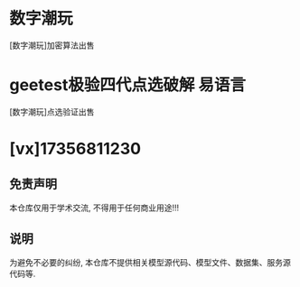 # 数字潮玩
[数字潮玩]加密算法出售

# geetest极验四代点选破解 易语言
[数字潮玩]点选验证出售

# [vx]17356811230



## 免责声明

本仓库仅用于学术交流, 不得用于任何商业用途!!!

## 说明

为避免不必要的纠纷, 本仓库不提供相关模型源代码、模型文件、数据集、服务源代码等.

